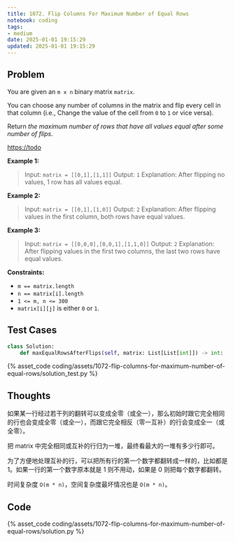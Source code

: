 ```yaml
---
title: 1072. Flip Columns For Maximum Number of Equal Rows
notebook: coding
tags:
- medium
date: 2025-01-01 19:15:29
updated: 2025-01-01 19:15:29
---
```

## Problem

You are given an `m x n` binary matrix `matrix`.

You can choose any number of columns in the matrix and flip every cell in that column (i.e., Change the value of the cell from `0` to `1` or vice versa).

Return _the maximum number of rows that have all values equal after some number of flips_.

<https://todo>

**Example 1:**

> Input: `matrix = [[0,1],[1,1]]`
> Output: `1`
> Explanation: After flipping no values, 1 row has all values equal.

**Example 2:**

> Input: `matrix = [[0,1],[1,0]]`
> Output: `2`
> Explanation: After flipping values in the first column, both rows have equal values.

**Example 3:**

> Input: `matrix = [[0,0,0],[0,0,1],[1,1,0]]`
> Output: `2`
> Explanation: After flipping values in the first two columns, the last two rows have equal values.

**Constraints:**

- `m == matrix.length`
- `n == matrix[i].length`
- `1 <= m, n <= 300`
- `matrix[i][j]` is either `0` or `1`.

## Test Cases

``` python
class Solution:
    def maxEqualRowsAfterFlips(self, matrix: List[List[int]]) -> int:
```

{% asset_code coding/assets/1072-flip-columns-for-maximum-number-of-equal-rows/solution_test.py %}

## Thoughts

如果某一行经过若干列的翻转可以变成全零（或全一），那么初始时跟它完全相同的行也会变成全零（或全一），而跟它完全相反（零一互补）的行会变成全一（或全零）。

把 matrix 中完全相同或互补的行归为一堆，最终看最大的一堆有多少行即可。

为了方便地处理互补的行，可以把所有行的第一个数字都翻转成一样的，比如都是 1。如果一行的第一个数字原本就是 1 则不用动，如果是 0 则把每个数字都翻转。

时间复杂度 `O(m * n)`，空间复杂度最坏情况也是 `O(m * n)`。

## Code

{% asset_code coding/assets/1072-flip-columns-for-maximum-number-of-equal-rows/solution.py %}
